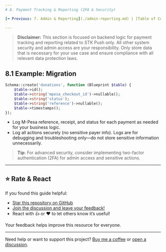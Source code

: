 ```yaml
---
# 8. Payment Tracking & Reporting (2FA & Security)

[⬅️ Previous: 7. Admin & Reporting](./admin-reporting.md) | [Table of Contents](../README.md#table-of-contents) | [Next: 9. Troubleshooting ➡️](./troubleshooting.md)

---
```


> **Disclaimer:** This section is focused on backend logic for payment tracking and reporting related to STK Push only. All other system security and admin access are your responsibility. Only store data that is necessary for your use case and ensure compliance with all relevant data protection laws.

## 8.1 Example: Migration

```php
Schema::create('donations', function (Blueprint $table) {
    $table->id();
    $table->string('mpesa_checkout_id')->nullable();
    $table->string('status');
    $table->string('reference')->nullable();
    $table->timestamps();
});
```

- Log M-Pesa reference, receipt, and status for each payment as needed for your business logic.
- Log all actions securely (no sensitive payer info). Logs are for debugging and troubleshooting only—do not store sensitive information unnecessarily.

> **Tip:** For advanced security, consider implementing two-factor authentication (2FA) for admin access and sensitive actions.

---

## ⭐ Rate & React

If you found this guide helpful:

- [Star this repository on GitHub](https://github.com/johnekiru/mpesa-laravel-guide)
- [Join the discussion and leave your feedback!](https://github.com/johnekiru/mpesa-laravel-guide/discussions)
- React with 👍 or ❤️ to let others know it’s useful!

Your feedback helps improve this resource for everyone.

---

Need help or want to support this project? [Buy me a coffee](https://coff.ee/johnekiru7v) or [open a discussion](https://github.com/johnekiru/mpesa-laravel-guide/discussions).
